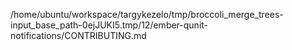 /home/ubuntu/workspace/targykezelo/tmp/broccoli_merge_trees-input_base_path-0ejJUKI5.tmp/12/ember-qunit-notifications/CONTRIBUTING.md